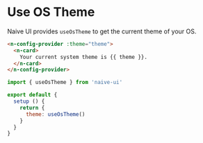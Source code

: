 # Use OS Theme
Naive UI provides `useOsTheme` to get the current theme of your OS.

```html
<n-config-provider :theme="theme">
  <n-card>
    Your current system theme is {{ theme }}.
  </n-card>
</n-config-provider>
```

```js
import { useOsTheme } from 'naive-ui'

export default {
  setup () {
    return {
      theme: useOsTheme()
    }
  }
}
```

